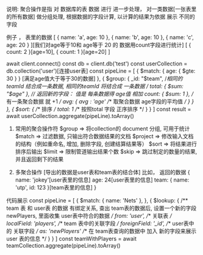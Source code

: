 说明: 聚合操作是指 对 数据库的表 数据 进行 进一步处理， 对一类数据[一张表里的所有数据] 做分组处理, 根据数据的字段计算, 以计算的结果为依据 展示 不同的字段

例子 ， 表里的数据
[
  { name: 'a', age: 10 },
  { name: 'b', age: 10 },
  { name: 'c', age: 20 }
][我们对age等于10和 age等于 20 的 数据用count字段进行统计]
[
  { count: 2 }[age=10],
  { count: 1 }[age=20]
]

await client.connect()
const db = client.db('test')
const userCollection = db.collection('user')[连接user表]
const pipeLine = [
  {
    $match: { age: { $gte: 30 } } [满足age值大于等于30的数据]
  },
  {
    $group: {
      _id: "$team", /*相同的teamId 结合成一条数据, 相同的teamId 将结合成 一条数据 */
      total: { $sum: "$age" }, // 返回新的字段： 值是 每条数据得 age值 相加
      count: { $sum: 1 }, /** 有一条聚合数据 就 +1 */
      avg: { $avg: '$age' /** 取聚合数据 age字段的平均值 */ }
    }
  },
  {
    $sort: { /** 排序 */
      total: 1 /** 按照total 字段 正序排序 */
    }
  }
]
const result = await userCollection.aggregate(pipeLine).toArray()

1. 常用的聚合操作符
$group   => 将collection的 document 分组, 可用于统计
$match   => 过滤数据, 只输出符合数据结果的文档
$project => 修改输入文档的结构（例如重命名, 增加, 删除字段, 创建结算结果等）
$sort    => 将结果进行排序后输出
$limit   => 限制管道输出结果个数
$skip    => 跳过制定的数量的结果, 并且返回剩下的结果

2. 多聚合操作 [导出的数据是user表和team表的结合体]
比如， 返回的数据 
{
  name: 'jokey'[user表里的信息]
  age: 24[user表里的信息]
  team: { name: 'utp', id: 123 }[team表里的信息]
}

代码展示
const pipeLine = [
  {
    $match: { name: 'Nets' },
  },
  {
    $lookup: { /** team 表 和 user表 的数据 有绑定关系, 查出 team表的数据后, 设置一个新的字段 newPlayers, 里面收集 user表中符合的数据  */
      from: 'user', /** 关联表 */
      localField: 'players', /** team 表中的关联字段 */
      foreignField: '_id', /** user表中的 关联字段 */
      as: 'newPlayers' /** 在 team表查询的数据中 加入 新的字段来展示 user 表的信息 */
    }
  }
]
const teamWithPlayers = await teamCollection.aggregate(pipeLine).toArray()